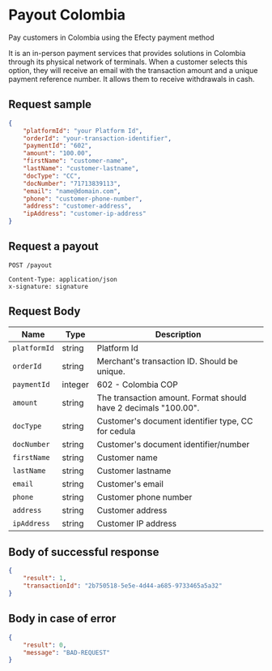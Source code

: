 # Payout Colombia

Pay customers in Colombia using the Efecty payment method

It is an in-person payment services that provides solutions in Colombia through its physical network of terminals. When a customer selects this option, they will receive an email with the transaction amount and a unique payment reference number. It allows them to receive withdrawals in cash.

## Request sample

```json
{
    "platformId": "your Platform Id",
    "orderId": "your-transaction-identifier",
    "paymentId": "602",
    "amount": "100.00",
    "firstName": "customer-name",
    "lastName": "customer-lastname",
    "docType": "CC",
    "docNumber": "71713839113",
    "email": "name@domain.com",
    "phone": "customer-phone-number",
    "address": "customer-address",
    "ipAddress": "customer-ip-address"
}
```
## Request a payout
```http
POST /payout

Content-Type: application/json
x-signature: signature
```
## Request Body
| Name | Type | Description |
|-------------|--------|-------------------------------|
| `platformId` | string | Platform Id |
| `orderId` | string | Merchant's transaction ID. Should be unique. |
| `paymentId` | integer| 602 - Colombia COP |
| `amount` | string | The transaction amount. Format should have 2 decimals "100.00". |
| `docType` | string | Customer's document identifier type, CC for cedula |
| `docNumber` | string | Customer's document identifier/number |
| `firstName` | string | Customer name |
| `lastName` | string | Customer lastname |
| `email` | string | Customer's email |
| `phone` | string | Customer phone number |
| `address` | string | Customer address |
| `ipAddress` | string | Customer IP address |

## Body of successful response
```json
{
    "result": 1,
    "transactionId": "2b750518-5e5e-4d44-a685-9733465a5a32"
}
```

## Body in case of error
```json
{
    "result": 0,
    "message": "BAD-REQUEST"
}
```

